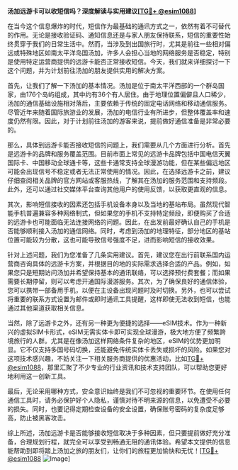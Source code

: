 **汤加远游卡可以收短信吗？深度解读与实用建议[[TG💪+ @esim1088](https://t.me/s/esim1088)]**

在当今这个信息爆炸的时代，短信作为最基础的通讯方式之一，依然有着不可替代的作用。无论是接收验证码、通知信息还是与家人朋友保持联系，短信的重要性始终贯穿于我们的日常生活中。然而，当涉及到出国旅行时，尤其是前往一些相对偏远或特殊地区如南太平洋岛国汤加，许多人会担心当地的网络服务是否稳定，特别是使用特定运营商提供的远游卡能否正常接收短信。今天，我们就来详细探讨一下这个问题，并为计划前往汤加的朋友提供实用的解决方案。

首先，让我们了解一下汤加的基本情况。汤加是位于南太平洋西部的一个群岛国家，由176个岛屿组成，其中约有36个有人居住。由于地理位置偏僻且人口稀少，汤加的通信基础设施相对落后，主要依赖于传统的固定电话网络和移动通信服务。尽管近年来随着国际旅游业的发展，汤加的电信行业有所进步，但整体覆盖率和速度仍然有限。因此，对于计划前往汤加的游客来说，提前做好通信准备是非常必要的。

那么，具体到远游卡能否接收短信的问题上，我们需要从几个方面进行分析。首先是远游卡的品牌和服务覆盖范围。目前市面上常见的远游卡品牌包括中国电信天翼国际卡、中国移动全球通卡等，这些卡通常支持全球漫游功能，但在某些偏远地区可能会出现信号不稳定或者无法正常使用的情况。因此，在选择远游卡之前，建议仔细查阅相关品牌的官方网站或客服热线，了解其在汤加的服务范围和支持频段。此外，还可以通过社交媒体平台查询其他用户的使用反馈，以获取更直观的信息。

其次，影响短信接收的因素还包括手机设备本身以及当地的基站布局。虽然现代智能手机普遍兼容多种网络制式，但如果您的手机不支持特定频段，即便购买了合适的远游卡也可能面临无法连接网络的问题。因此，在出发前最好确认自己的手机是否能够顺利接入汤加的通信网络。同时，考虑到汤加的地理特征，部分地区的基站位置可能较为分散，这也可能导致信号强度不足，进而影响短信的接收效果。

针对上述问题，我们为您准备了几条实用建议。首先，建议您在出行前联系国内运营商咨询具体的远游卡方案，并根据目的地的实际需求选择合适的产品。例如，如果您只是短期访问汤加并希望保持基本的通讯联络，可以选择预付费套餐；而如果需要长期停留，则可以考虑开通国际漫游服务。其次，为了确保良好的通信体验，您可以携带一部备用手机，以便在主设备出现问题时及时切换。另外，也可以尝试将重要的联系方式设置为邮件或即时通讯工具提醒，这样即使无法收到短信，也能通过其他渠道获取相关信息。

当然，除了远游卡之外，还有另一种更为便捷的选择——eSIM技术。作为一种新兴的虚拟SIM卡形式，eSIM无需实体卡即可实现全球漫游，极大地方便了频繁跨境旅行的人群。尤其是在像汤加这样网络条件复杂的地区，eSIM的优势更加明显。它不仅支持多国号码切换，还能避免传统实体卡丢失或损坏的风险。如果您对这项技术感兴趣，不妨关注一下相关服务商提供的优惠活动，比如[TG💪+ @esim1088](https://t.me/s/esim1088)，那里汇聚了不少专业的行业资讯和技术支持团队，可以帮助您更好地利用这一创新工具。

最后，无论采用哪种方式，安全意识始终是我们不可忽视的重要环节。在使用任何通信工具时，请务必保护好个人隐私，谨慎对待不明来源的信息，以免遭受不必要的损失。同时，也要记得定期检查设备的安全设置，确保账号密码的复杂度足够高，防止被黑客攻击。

综上所述，汤加远游卡是否能够接收短信取决于多种因素，但只要提前做好充分准备，合理规划行程，就完全可以享受到畅通无阻的通讯体验。希望本文提供的信息能帮助到即将踏上汤加之旅的朋友们，让你们的旅程更加愉快和无忧！[[TG💪+ @esim1088](https://t.me/s/esim1088) ![Image](https://i.postimg.cc/4NQfJmqS/Snipaste-2025-05-13-00-14-12.png)]